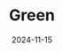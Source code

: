 ---
categories : photos
date       : 2024-11-15
title      : Green
figure     : <img src="/assets/img/green-world.jpeg" alt="Busy intersection filled with cars in a rainy day. Only the trees from afar are coloured in green. Everything else is gray.">
---